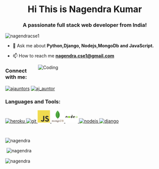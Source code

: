 <h1 align="center">Hi This is Nagendra Kumar</h1>
<h3 align="center">A passionate full stack web developer from India!</h3>

<p align="left"> <img src="https://komarev.com/ghpvc/?username=nagendracse1&label=Profile%20views&color=0e75b6&style=flat" alt="nagendracse1" /> </p>
<!-- 
<p align="left"> <a href="https://twitter.com/ajauntors" target="blank"><img src="https://img.shields.io/twitter/follow/ajauntors?logo=twitter&style=for-the-badge" alt="ajauntors" /></a> </p> -->

- 💬 Ask me about **Python,Django, Nodejs,MongoDb and JavaScript.**

- 📫 How to reach me **nagendra.cse1@gmail.com**

<img align="right" alt="Coding" width="400" src="https://i.ibb.co/nw0LVpD/ezgif-com-gif-maker.gif">


<h3 align="left">Connect with me:</h3>
<p align="left">

<a href="https://www.linkedin.com/in/nagendra-kumar-ab691515b/" target="blank"><img align="center" src="https://cdn.jsdelivr.net/npm/simple-icons@3.0.1/icons/linkedin.svg" alt="ajauntors" height="30" width="40" /></a>
<a href="https://nagendrak.herokuapp.com/" target="blank"><img align="center" src="https://cdn.jsdelivr.net/npm/simple-icons@3.0.1/icons/hackerrank.svg" alt="aj_auntor" height="30" width="40" /></a>
</p>
<h3 align="left">Languages and Tools:</h3>
<p align="left"> <a href="https://devcenter.heroku.com/" target="_blank"> <img src="https://www.vectorlogo.zone/logos/heroku/heroku-icon.svg" alt="heroku" width="40" height="40"/> </a> <a href="https://git-scm.com/" target="_blank"> <img src="https://www.vectorlogo.zone/logos/git-scm/git-scm-icon.svg" alt="git" width="40" height="40"/> </a> <a href="https://developer.mozilla.org/en-US/docs/Web/JavaScript" target="_blank"> <img src="https://raw.githubusercontent.com/devicons/devicon/master/icons/javascript/javascript-original.svg" alt="javascript" width="40" height="40"/> </a> <a href="https://www.mongodb.com/" target="_blank"> <img src="https://raw.githubusercontent.com/devicons/devicon/master/icons/mongodb/mongodb-original-wordmark.svg" alt="mongodb" width="40" height="40"/> </a> <a href="https://nodejs.org" target="_blank"> <img src="https://raw.githubusercontent.com/devicons/devicon/master/icons/nodejs/nodejs-original-wordmark.svg" alt="nodejs" width="40" height="40"/> </a> <a href="https://nodejs.org/" target="_blank"> <img src="https://www.vectorlogo.zone/logos/nodejs/nodejs-icon.svg" alt="nodejs" width="40" height="40"/> </a> <a href="https://www.djangoproject.com/start/overview/" target="_blank"> <img src="https://www.vectorlogo.zone/logos/djangoproject/djangoproject-icon.svg" alt="django" width="40" height="40"/> </a> </p>
<br>
<p><img align="left" src="https://github-readme-stats.vercel.app/api/top-langs?username=nagendracse1&show_icons=true&locale=en&layout=compact" alt="nagendra" /></p>
<br>
<p>&nbsp;<img align="center" src="https://github-readme-stats.vercel.app/api?username=nagendracse1&show_icons=true&locale=en" alt="nagendra" /></p>

<p><img align="center" src="https://github-readme-streak-stats.herokuapp.com/?user=nagendracse1&" alt="nagendra" /></p>
